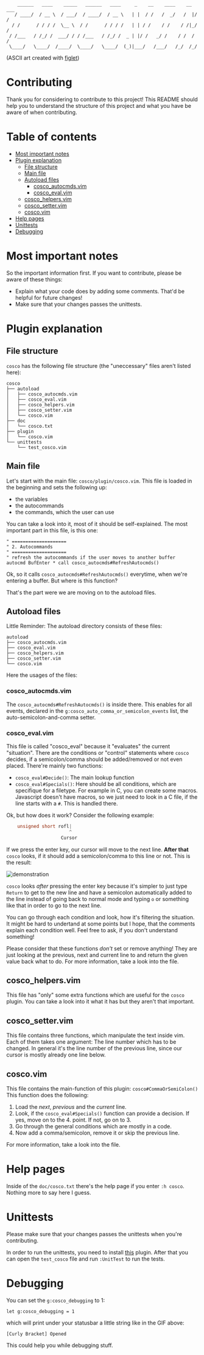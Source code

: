         ______   ____    _____   ______   ____     _    __    ____    __  ___
       / ____/  / __ \  / ___/  / ____/  / __ \   | |  / /   /  _/   /  |/  /
      / /      / / / /  \__ \  / /      / / / /   | | / /    / /    / /|_/ / 
     / /___   / /_/ /  ___/ / / /___   / /_/ /  _ | |/ /   _/ /    / /  / /  
     \____/   \____/  /____/  \____/   \____/  (_)|___/   /___/   /_/  /_/   

(ASCII art created with [figlet](https://github.com/cmatsuoka/figlet))

# Contributing

Thank you for considering to contribute to this project!
This README should help you to understand the structure of this project and what
you have be aware of when contributing.

# Table of contents

<!-- START doctoc generated TOC please keep comment here to allow auto update -->
<!-- DON'T EDIT THIS SECTION, INSTEAD RE-RUN doctoc TO UPDATE -->


- [Most important notes](#most-important-notes)
- [Plugin explanation](#plugin-explanation)
  - [File structure](#file-structure)
  - [Main file](#main-file)
  - [Autoload files](#autoload-files)
    - [cosco_autocmds.vim](#cosco_autocmdsvim)
    - [cosco_eval.vim](#cosco_evalvim)
  - [cosco_helpers.vim](#cosco_helpersvim)
  - [cosco_setter.vim](#cosco_settervim)
  - [cosco.vim](#coscovim)
- [Help pages](#help-pages)
- [Unittests](#unittests)
- [Debugging](#debugging)

<!-- END doctoc generated TOC please keep comment here to allow auto update -->

# Most important notes

So the important information first. If you want to contribute, please be aware
of these things:

- Explain what your code does by adding some comments. That'd be helpful for
  future changes!
- Make sure that your changes passes the unittests.

# Plugin explanation

## File structure

`cosco` has the following file structure (the "uneccessary" files aren't listed
here):

```
cosco
├── autoload
│   ├── cosco_autocmds.vim
│   ├── cosco_eval.vim
│   ├── cosco_helpers.vim
│   ├── cosco_setter.vim
│   └── cosco.vim
├── doc
│   └── cosco.txt
├── plugin
│   └── cosco.vim
└── unittests
    └── test_cosco.vim
```

## Main file

Let's start with the main file: `cosco/plugin/cosco.vim`. This file is loaded in
the beginning and sets the following up:

- the variables
- the autocommands
- the commands, which the user can use

You can take a look into it, most of it should be self-explained. The most
important part in this file, is this one:

```vim
" ====================
" 2. Autocommands
" ====================
" refresh the autocommands if the user moves to another buffer
autocmd BufEnter * call cosco_autocmds#RefreshAutocmds()
```

Ok, so it calls `cosco_autocmds#RefreshAutocmds()` everytime, when we're
entering a buffer. But where is this function?

That's the part were we are moving on to the autoload files.

## Autoload files

Little Reminder: The autoload directory consists of these files:

```
autoload
├── cosco_autocmds.vim
├── cosco_eval.vim
├── cosco_helpers.vim
├── cosco_setter.vim
└── cosco.vim
```

Here the usages of the files:

### cosco_autocmds.vim

The `cosco_autocmds#RefreshAutocmds()` is inside there. This enables for all
events, declared in the `g:cosco_auto_comma_or_semicolon_events` list, the
auto-semicolon-and-comma setter.

### cosco_eval.vim

This file is called "cosco_eval" because it "evaluates" the current "situation".
There are the conditions or "control" statements where `cosco` decides,
if a semicolon/comma should be added/removed or not even placed.
There're mainly two functions:

- `cosco_eval#Decide()`: The main lookup function
- `cosco_eval#Specials()`: Here should be all conditions, which are specifique
  for a filetype. For example in C, you can create some macros. Javascript
  doesn't have macros, so we just need to look in a C file, if the line starts
  with a `#`. This is handled there.

Ok, but how does it work? Consider the following example:

```c
    unsigned short rofl|
                       ^
                    Cursor
```

If we press the enter key, our cursor will move to the next line. **After that**
`cosco` looks, if it should add a semicolon/comma to this line or not. This is
the result:

![demonstration](./screenshots/unsigned_short_rofl_demo.gif)

`cosco` looks _after_ pressing the enter key because it's simpler to just type
`Return` to get to the new line and have a semicolon automatically added to the
line instead of going back to normal mode and typing `o` or something like that
in order to go to the next line.

You can go through each condition and look, how it's filtering the situation. It
might be hard to undertand at some points but I hope, that the comments explain
each condition well. Feel free to ask, if you don't understand something!

Please consider that these functions _don't_ set or remove anything! They are
just looking at the previous, next and current line to and return the given
value back what to do. For more information, take a look into the file.

## cosco_helpers.vim

This file has "only" some extra functions which are useful for the `cosco`
plugin. You can take a look into it what it has but they aren't that important.

## cosco_setter.vim

This file contains three functions, which manipulate the text inside vim. Each
of them takes one argument: The line number which has to be changed. In general
it's the line number of the previous line, since our cursor is mostly already
one line below.

## cosco.vim

This file contains the main-function of this plugin: `cosco#CommaOrSemiColon()`
This function does the following:

1. Load the _next_, _previous_ and the _current_ line.
2. Look, if the `cosco_eval#Specials()` function can provide a decision. If yes,
   move on to the 4. point. If not, go on to 3.
3. Go through the general conditions which are mostly in a code.
4. Now add a comma/semicolon, remove it or skip the previous line.

For more information, take a look into the file.

# Help pages

Inside of the `doc/cosco.txt` there's the help page if you enter `:h cosco`.
Nothing more to say here I guess.

# Unittests

Please make sure that your changes passes the unittests when you're
contributing.

In order to run the unittests, you need to install
[this](https://github.com/h1mesuke/vim-unittest) plugin. After that you can
open the `test_cosco` file and run `:UnitTest` to run the tests.

# Debugging
You can set the `g:cosco_debugging` to 1:
```vim
let g:cosco_debugging = 1
```
which will print under your statusbar a little string like in the GIF above:
```
[Curly Bracket] Opened
```
This could help you while debugging stuff.
